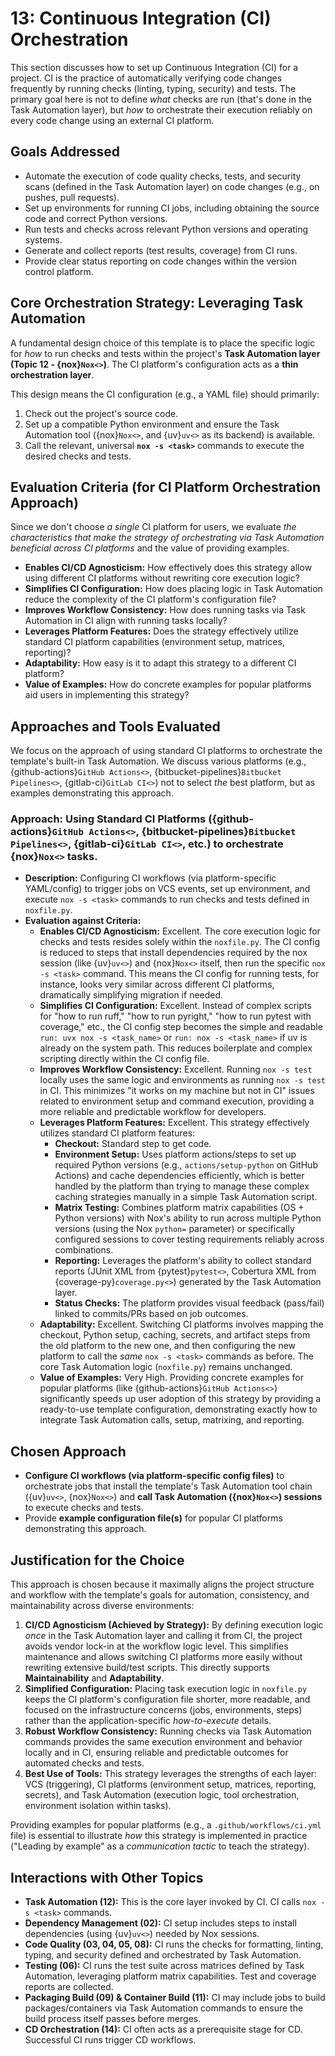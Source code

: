 # 13: Continuous Integration (CI) Orchestration

This section discusses how to set up Continuous Integration (CI) for a project. CI is the practice of automatically verifying code changes frequently by running checks (linting, typing, security) and tests. The primary goal here is not to define _what_ checks are run (that's done in the Task Automation layer), but _how_ to orchestrate their execution reliably on every code change using an external CI platform.

## Goals Addressed

- Automate the execution of code quality checks, tests, and security scans (defined in the Task Automation layer) on code changes (e.g., on pushes, pull requests).
- Set up environments for running CI jobs, including obtaining the source code and correct Python versions.
- Run tests and checks across relevant Python versions and operating systems.
- Generate and collect reports (test results, coverage) from CI runs.
- Provide clear status reporting on code changes within the version control platform.

## Core Orchestration Strategy: Leveraging Task Automation

A fundamental design choice of this template is to place the specific logic for _how_ to run checks and tests within the project's **Task Automation layer (Topic 12 - {nox}`Nox<>`)**. The CI platform's configuration acts as a **thin orchestration layer**.

This design means the CI configuration (e.g., a YAML file) should primarily:

1.  Check out the project's source code.
2.  Set up a compatible Python environment and ensure the Task Automation tool ({nox}`Nox<>`, and {uv}`uv<>` as its backend) is available.
3.  Call the relevant, universal **`nox -s <task>`** commands to execute the desired checks and tests.

## Evaluation Criteria (for CI Platform Orchestration Approach)

Since we don't choose _a single_ CI platform for users, we evaluate _the characteristics that make the strategy of orchestrating via Task Automation beneficial across CI platforms_ and the value of providing examples.

- **Enables CI/CD Agnosticism:** How effectively does this strategy allow using different CI platforms without rewriting core execution logic?
- **Simplifies CI Configuration:** How does placing logic in Task Automation reduce the complexity of the CI platform's configuration file?
- **Improves Workflow Consistency:** How does running tasks via Task Automation in CI align with running tasks locally?
- **Leverages Platform Features:** Does the strategy effectively utilize standard CI platform capabilities (environment setup, matrices, reporting)?
- **Adaptability:** How easy is it to adapt this strategy to a different CI platform?
- **Value of Examples:** How do concrete examples for popular platforms aid users in implementing this strategy?

## Approaches and Tools Evaluated

We focus on the approach of using standard CI platforms to orchestrate the template's built-in Task Automation. We discuss various platforms (e.g., {github-actions}`GitHub Actions<>`, {bitbucket-pipelines}`Bitbucket Pipelines<>`, {gitlab-ci}`GitLab CI<>`) not to select _the_ best platform, but as examples demonstrating this approach.

### Approach: Using Standard CI Platforms ({github-actions}`GitHub Actions<>`, {bitbucket-pipelines}`Bitbucket Pipelines<>`, {gitlab-ci}`GitLab CI<>`, etc.) to orchestrate {nox}`Nox<>` tasks.

- **Description:** Configuring CI workflows (via platform-specific YAML/config) to trigger jobs on VCS events, set up environment, and execute `nox -s <task>` commands to run checks and tests defined in `noxfile.py`.
- **Evaluation against Criteria:**
  - **Enables CI/CD Agnosticism:** Excellent. The core execution logic for checks and tests resides solely within the `noxfile.py`. The CI config is reduced to steps that install dependencies required by the nox session (like {uv}`uv<>`) and {nox}`Nox<>` itself, then run the specific `nox -s <task>` command. This means the CI config for running tests, for instance, looks very similar across different CI platforms, dramatically simplifying migration if needed.
  - **Simplifies CI Configuration:** Excellent. Instead of complex scripts for "how to run ruff," "how to run pyright," "how to run pytest with coverage," etc., the CI config step becomes the simple and readable `run: uvx nox -s <task_name>` or `run: nox -s <task_name>` if uv is already on the system path. This reduces boilerplate and complex scripting directly within the CI config file.
  - **Improves Workflow Consistency:** Excellent. Running `nox -s test` locally uses the same logic and environments as running `nox -s test` in CI. This minimizes "it works on my machine but not in CI" issues related to environment setup and command execution, providing a more reliable and predictable workflow for developers.
  - **Leverages Platform Features:** Excellent. This strategy effectively utilizes standard CI platform features:
    - **Checkout:** Standard step to get code.
    - **Environment Setup:** Uses platform actions/steps to set up required Python versions (e.g., `actions/setup-python` on GitHub Actions) and cache dependencies efficiently, which is better handled by the platform than trying to manage these complex caching strategies manually in a simple Task Automation script.
    - **Matrix Testing:** Combines platform matrix capabilities (OS + Python versions) with Nox's ability to run across multiple Python versions (using the Nox `python=` parameter) or specifically configured sessions to cover testing requirements reliably across combinations.
    - **Reporting:** Leverages the platform's ability to collect standard reports (JUnit XML from {pytest}`pytest<>`, Cobertura XML from {coverage-py}`coverage.py<>`) generated by the Task Automation layer.
    - **Status Checks:** The platform provides visual feedback (pass/fail) linked to commits/PRs based on job outcomes.
  - **Adaptability:** Excellent. Switching CI platforms involves mapping the checkout, Python setup, caching, secrets, and artifact steps from the old platform to the new one, and then configuring the new platform to call the _same_ `nox -s <task>` commands as before. The core Task Automation logic (`noxfile.py`) remains unchanged.
  - **Value of Examples:** Very High. Providing concrete examples for popular platforms (like {github-actions}`GitHub Actions<>`) significantly speeds up user adoption of this strategy by providing a ready-to-use template configuration, demonstrating exactly how to integrate Task Automation calls, setup, matrixing, and reporting.

## Chosen Approach

- **Configure CI workflows (via platform-specific config files)** to orchestrate jobs that install the template's Task Automation tool chain ({uv}`uv<>`, {nox}`Nox<>`) and **call Task Automation ({nox}`Nox<>`) sessions** to execute checks and tests.
- Provide **example configuration file(s)** for popular CI platforms demonstrating this approach.

## Justification for the Choice

This approach is chosen because it maximally aligns the project structure and workflow with the template's goals for automation, consistency, and maintainability across diverse environments:

1.  **CI/CD Agnosticism (Achieved by Strategy):** By defining execution logic _once_ in the Task Automation layer and calling it from CI, the project avoids vendor lock-in at the workflow logic level. This simplifies maintenance and allows switching CI platforms more easily without rewriting extensive build/test scripts. This directly supports **Maintainability** and **Adaptability**.
2.  **Simplified Configuration:** Placing task execution logic in `noxfile.py` keeps the CI platform's configuration file shorter, more readable, and focused on the infrastructure concerns (jobs, environments, steps) rather than the application-specific _how-to-execute_ details.
3.  **Robust Workflow Consistency:** Running checks via Task Automation commands provides the same execution environment and behavior locally and in CI, ensuring reliable and predictable outcomes for automated checks and tests.
4.  **Best Use of Tools:** This strategy leverages the strengths of each layer: VCS (triggering), CI platforms (environment setup, matrices, reporting, secrets), and Task Automation (execution logic, tool orchestration, environment isolation within tasks).

Providing examples for popular platforms (e.g., a `.github/workflows/ci.yml` file) is essential to illustrate _how_ this strategy is implemented in practice ("Leading by example" as a _communication tactic_ to teach the strategy).

## Interactions with Other Topics

- **Task Automation (12):** This is the core layer invoked by CI. CI calls `nox -s <task>` commands.
- **Dependency Management (02):** CI setup includes steps to install dependencies (using {uv}`uv<>`) needed by Nox sessions.
- **Code Quality (03, 04, 05, 08):** CI runs the checks for formatting, linting, typing, and security defined and orchestrated by Task Automation.
- **Testing (06):** CI runs the test suite across matrices defined by Task Automation, leveraging platform matrix capabilities. Test and coverage reports are collected.
- **Packaging Build (09) & Container Build (11):** CI may include jobs to build packages/containers via Task Automation commands to ensure the build process itself passes before merges.
- **CD Orchestration (14):** CI often acts as a prerequisite stage for CD. Successful CI runs trigger CD workflows.
